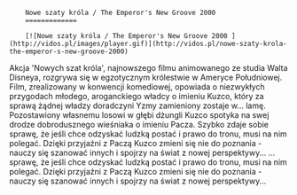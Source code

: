 
        Nowe szaty króla / The Emperor's New Groove 2000 
        =============
        
        [![Nowe szaty króla / The Emperor's New Groove 2000 ](http://vidos.pl/images/player.gif)](http://vidos.pl/nowe-szaty-krola-the-emperor-s-new-groove-2000)
        
        
 Akcja 'Nowych szat króla', najnowszego filmu animowanego ze studia Walta Disneya, rozgrywa się w egzotycznym królestwie w Ameryce Południowej. Film, zrealizowany w konwencji komediowej, opowiada o niezwykłych przygodach młodego, aroganckiego władcy o imieniu Kuzco, który za sprawą żądnej władzy doradczyni Yzmy zamieniony zostaje w... lamę. Pozostawiony własnemu losowi w głębi dżungli Kuzco spotyka na swej drodze dobrodusznego wieśniaka o imieniu Pacza. Szybko zdaje sobie sprawę, że jeśli chce odzyskać ludzką postać i prawo do tronu, musi na nim polegać. Dzięki przyjaźni z Paczą Kuzco zmieni się nie do poznania - nauczy się szanować innych i spojrzy na świat z nowej perspektywy...   ... sprawę, że jeśli chce odzyskać ludzką postać i prawo do tronu, musi na nim polegać. Dzięki przyjaźni z Paczą Kuzco zmieni się nie do poznania - nauczy się szanować innych i spojrzy na świat z nowej perspektywy...
    